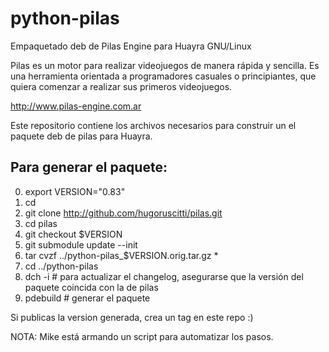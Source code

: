 python-pilas
============ 

Empaquetado deb de Pilas Engine para Huayra GNU/Linux

Pilas es un motor para realizar videojuegos de manera rápida y sencilla. 
Es una herramienta orientada a programadores casuales o principiantes, 
que quiera comenzar a realizar sus primeros videojuegos. 

http://www.pilas-engine.com.ar

Este repositorio contiene los archivos necesarios para construir un el paquete deb de pilas para Huayra.

## Para generar el paquete: ##

0. export VERSION="0.83"
1. cd
1. git clone http://github.com/hugoruscitti/pilas.git
2. cd pilas
3. git checkout $VERSION
4. git submodule update --init
5. tar cvzf ../python-pilas_$VERSION.orig.tar.gz *
6. cd ../python-pilas
7. dch -i # para actualizar el changelog, asegurarse que la versión del paquete coincida con la de pilas
8. pdebuild # generar el paquete


Si publicas la version generada, crea un tag en este repo :)

NOTA: Mike está armando un script para automatizar los pasos.
